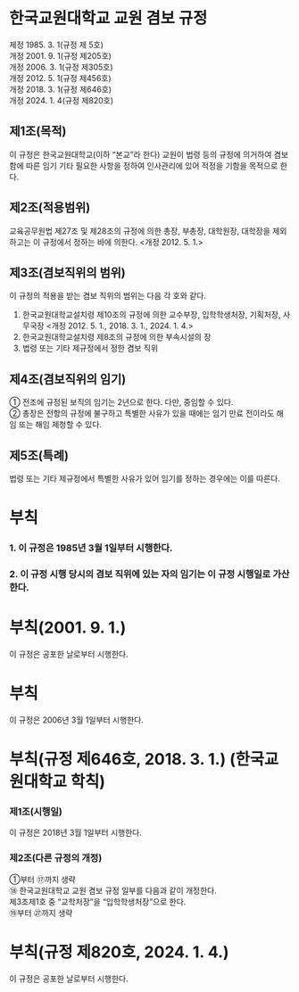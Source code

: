 # 한국교원대학교 교원 겸보 규정

제정 1985. 3. 1(규정 제 5호)  
개정 2001. 9. 1(규정 제205호)  
개정 2006. 3. 1(규정 제305호)  
개정 2012. 5. 1(규정 제456호)  
개정 2018. 3. 1(규정 제646호)  
개정 2024. 1. 4(규정 제820호)

## 제1조(목적)

이 규정은 한국교원대학교(이하 “본교”라 한다) 교원이 법령 등의 규정에 의거하여 겸보함에 따른 임기 기타 필요한 사항을 정하여 인사관리에 있어 적정을 기함을 목적으로 한다.

## 제2조(적용범위)

교육공무원법 제27조 및 제28조의 규정에 의한 총장, 부총장, 대학원장, 대학장을 제외하고는 이 규정에서 정하는 바에 의한다. <개정 2012. 5. 1.>

## 제3조(겸보직위의 범위)

이 규정의 적용을 받는 겸보 직위의 범위는 다음 각 호와 같다.

1. 한국교원대학교설치령 제10조의 규정에 의한 교수부장, 입학학생처장, 기획처장, 사무국장 <개정 2012. 5. 1., 2018. 3. 1., 2024. 1. 4.>
2. 한국교원대학교설치령 제8조의 규정에 의한 부속시설의 장
3. 법령 또는 기타 제규정에서 정한 겸보 직위

## 제4조(겸보직위의 임기)

① 전조에 규정된 보직의 임기는 2년으로 한다. 다만, 중임할 수 있다.  
② 총장은 전항의 규정에 불구하고 특별한 사유가 있을 때에는 임기 만료 전이라도 해임 또는 해임 제청할 수 있다.

## 제5조(특례)

법령 또는 기타 제규정에서 특별한 사유가 있어 임기를 정하는 경우에는 이를 따른다.

# 부칙

### 1. 이 규정은 1985년 3월 1일부터 시행한다.

### 2. 이 규정 시행 당시의 겸보 직위에 있는 자의 임기는 이 규정 시행일로 가산한다.

# 부칙(2001. 9. 1.)

이 규정은 공포한 날로부터 시행한다.

# 부칙

이 규정은 2006년 3월 1일부터 시행한다.

# 부칙(규정 제646호, 2018. 3. 1.) (한국교원대학교 학칙)

### 제1조(시행일)

이 규정은 2018년 3월 1일부터 시행한다.

### 제2조(다른 규정의 개정)

①부터 ⑰까지 생략  
⑱ 한국교원대학교 교원 겸보 규정 일부를 다음과 같이 개정한다.  
제3조제1호 중 “교학처장”을 “입학학생처장”으로 한다.  
⑲부터 ㉗까지 생략

# 부칙(규정 제820호, 2024. 1. 4.)

이 규정은 공포한 날로부터 시행한다.
